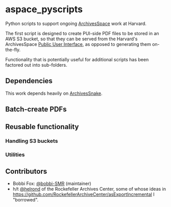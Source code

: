 # aspace_pyscripts
Python scripts to support ongoing [ArchivesSpace](http://www.archivesspace.org) work at Harvard.

The first script is designed to create PUI-side PDF files to be stored in an AWS S3 bucket, so that they can be served from the Harvard's ArchivesSpace [Public User Interface](https://github.com/harvard-library/aspace-hvd-pui), as opposed to generating them on-the-fly.

Functionality that is potentially useful for additional scripts has been factored out into sub-folders.

## Dependencies

This work depends heavily on [ArchivesSnake](https://github.com/archivesspace-labs/ArchivesSnake).


## Batch-create PDFs

## Reusable functionality

### Handling S3 buckets

### Utilities

## Contributors

* Bobbi Fox: [@bobbi-SMR](https://github.com/bobbi-SMR) (maintainer)
* h/t [@helrond](https://github.com/helrond) of the Rockefeller Archives Center, some of whose ideas in https://github.com/RockefellerArchiveCenter/asExportIncremental I "borrowed".
